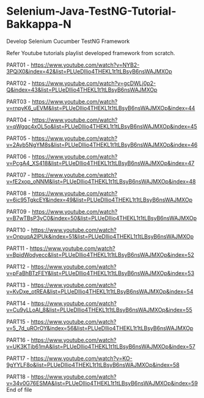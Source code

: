 # Selenium-Java-TestNG-Tutorial-Bakkappa-N
Develop Selenium Cucumber TestNG Framework

Refer Youtube tutorials playlist developed framework from scratch.

PART01 - https://www.youtube.com/watch?v=NYB2-3PQiX0&index=42&list=PLUeDIlio4THEKL1t1tLBsyB6nsWAJMXOp

PART02 - https://www.youtube.com/watch?v=gcDWLj0p2-Q&index=43&list=PLUeDIlio4THEKL1t1tLBsyB6nsWAJMXOp

PART03 - https://www.youtube.com/watch?v=rnpyK6_uEVM&list=PLUeDIlio4THEKL1t1tLBsyB6nsWAJMXOp&index=44

PART04 - https://www.youtube.com/watch?v=qWgqc4xOL5o&list=PLUeDIlio4THEKL1t1tLBsyB6nsWAJMXOp&index=45

PART05 - https://www.youtube.com/watch?v=2Ayb5NgYM8s&list=PLUeDIlio4THEKL1t1tLBsyB6nsWAJMXOp&index=46

PART06 - https://www.youtube.com/watch?v=PcgA4_XS418&list=PLUeDIlio4THEKL1t1tLBsyB6nsWAJMXOp&index=47

PART07 - https://www.youtube.com/watch?v=fE2xop_oNNM&list=PLUeDIlio4THEKL1t1tLBsyB6nsWAJMXOp&index=48

PART08 - https://www.youtube.com/watch?v=6ic95TgkcEY&index=49&list=PLUeDIlio4THEKL1t1tLBsyB6nsWAJMXOp

PART09 - https://www.youtube.com/watch?v=B7wTBsP3yC0&index=50&list=PLUeDIlio4THEKL1t1tLBsyB6nsWAJMXOp

PART10 - https://www.youtube.com/watch?v=OnpuqA2lPUk&index=51&list=PLUeDIlio4THEKL1t1tLBsyB6nsWAJMXOp

PART11 - https://www.youtube.com/watch?v=BpidWodyecc&list=PLUeDIlio4THEKL1t1tLBsyB6nsWAJMXOp&index=52

PART12 - https://www.youtube.com/watch?v=pFaBhBTzFEY&list=PLUeDIlio4THEKL1t1tLBsyB6nsWAJMXOp&index=53


PART13 - https://www.youtube.com/watch?v=KvDxe_otREA&list=PLUeDIlio4THEKL1t1tLBsyB6nsWAJMXOp&index=54

PART14 - https://www.youtube.com/watch?v=Cu9yLLoAI_8&list=PLUeDIlio4THEKL1t1tLBsyB6nsWAJMXOp&index=55

PART15 - https://www.youtube.com/watch?v=5_7d_uROrOY&index=56&list=PLUeDIlio4THEKL1t1tLBsyB6nsWAJMXOp

PART16 - https://www.youtube.com/watch?v=UK3KTjb61mA&list=PLUeDIlio4THEKL1t1tLBsyB6nsWAJMXOp&index=57

PART17 - https://www.youtube.com/watch?v=KO-9gYYLF8o&list=PLUeDIlio4THEKL1t1tLBsyB6nsWAJMXOp&index=58

PART18 - https://www.youtube.com/watch?v=34v0G76ESMA&list=PLUeDIlio4THEKL1t1tLBsyB6nsWAJMXOp&index=59
End of file
